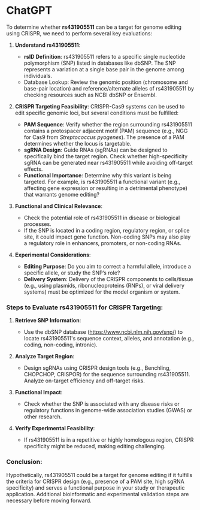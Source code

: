# ChatGPT

To determine whether **rs431905511** can be a target for genome editing using CRISPR, we need to perform several key evaluations:

1. **Understand rs431905511**:
   - **rsID Definition**: rs431905511 refers to a specific single nucleotide polymorphism (SNP) listed in databases like dbSNP. The SNP represents a variation at a single base pair in the genome among individuals.
   - Database Lookup: Review the genomic position (chromosome and base-pair location) and reference/alternate alleles of rs431905511 by checking resources such as NCBI dbSNP or Ensembl.

2. **CRISPR Targeting Feasibility**:
   CRISPR-Cas9 systems can be used to edit specific genomic loci, but several conditions must be fulfilled:
   - **PAM Sequence**: Verify whether the region surrounding rs431905511 contains a protospacer adjacent motif (PAM) sequence (e.g., NGG for Cas9 from *Streptococcus pyogenes*). The presence of a PAM determines whether the locus is targetable.
   - **sgRNA Design**: Guide RNAs (sgRNAs) can be designed to specifically bind the target region. Check whether high-specificity sgRNA can be generated near rs431905511 while avoiding off-target effects.
   - **Functional Importance**: Determine why this variant is being targeted. For example, is rs431905511 a functional variant (e.g., affecting gene expression or resulting in a detrimental phenotype) that warrants genome editing?

3. **Functional and Clinical Relevance**:
   - Check the potential role of rs431905511 in disease or biological processes.
   - If the SNP is located in a coding region, regulatory region, or splice site, it could impact gene function. Non-coding SNPs may also play a regulatory role in enhancers, promoters, or non-coding RNAs.

4. **Experimental Considerations**:
   - **Editing Purpose**: Do you aim to correct a harmful allele, introduce a specific allele, or study the SNP’s role?
   - **Delivery System**: Delivery of the CRISPR components to cells/tissue (e.g., using plasmids, ribonucleoproteins (RNPs), or viral delivery systems) must be optimized for the model organism or system.

### Steps to Evaluate rs431905511 for CRISPR Targeting:
1. **Retrieve SNP Information**:
   - Use the dbSNP database (https://www.ncbi.nlm.nih.gov/snp/) to locate rs431905511's sequence context, alleles, and annotation (e.g., coding, non-coding, intronic).

2. **Analyze Target Region**:
   - Design sgRNAs using CRISPR design tools (e.g., Benchling, CHOPCHOP, CRISPOR) for the sequence surrounding rs431905511. Analyze on-target efficiency and off-target risks.

3. **Functional Impact**:
   - Check whether the SNP is associated with any disease risks or regulatory functions in genome-wide association studies (GWAS) or other research.

4. **Verify Experimental Feasibility**:
   - If rs431905511 is in a repetitive or highly homologous region, CRISPR specificity might be reduced, making editing challenging.

### Conclusion:
Hypothetically, rs431905511 could be a target for genome editing if it fulfills the criteria for CRISPR design (e.g., presence of a PAM site, high sgRNA specificity) and serves a functional purpose in your study or therapeutic application. Additional bioinformatic and experimental validation steps are necessary before moving forward.